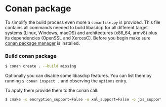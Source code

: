 # Conan package

To simplify the build process even more a `conanfile.py` is provided. This file contains all commands needed to build libasdcp for all different target systems (Linux, Windows, macOS) and architectures (x86_64, armv8) plus its dependencies (OpenSSL and XercesC).
Before you begin make sure [conan package manager](https://conan.io/) is installed.

### Build conan package

```bash
$ conan create . --build missing
```

Optionally you can disable some libasdcp features. You can list them by running `$ conan inspect .` and observing the `options` entry.

To apply them provide them to the conan call:
```bash
$ cmake -o encryption_support=False -o xml_support=False -o jxs_support=False . --build missing
```
